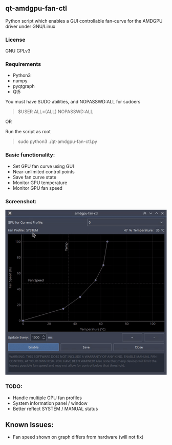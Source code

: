 ## qt-amdgpu-fan-ctl
Python script which enables a GUI controllable fan-curve for the AMDGPU driver under GNU/Linux

### License
GNU GPLv3

### Requirements
- Python3
- numpy
- pyqtgraph
- Qt5

You must have SUDO abilities, and NOPASSWD:ALL for sudoers
> $USER ALL=(ALL) NOPASSWD:ALL

OR

Run the script as root
> sudo python3 ./qt-amdgpu-fan-ctl.py

### Basic functionality:
- Set GPU fan curve using GUI
- Near-unlimited control points
- Save fan curve state
- Monitor GPU temperature
- Monitor GPU fan speed

### Screenshot:
![Image showing GUI with gpu fan curve plot and various controls](media/qt-amdgpu-fan-ctl.gif "Main GUI")

### TODO:
- Handle multiple GPU fan profiles
- System information panel / window
- Better reflect SYSTEM / MANUAL status

## Known Issues:
- Fan speed shown on graph differs from hardware (will not fix)